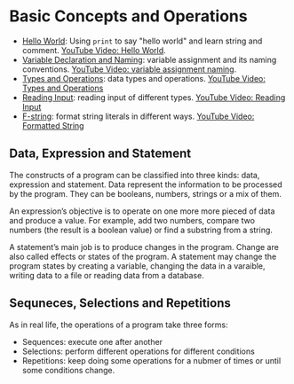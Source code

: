 # Basic Concepts and Operations

- [Hello World](hello-world.ipynb): Using `print` to say "hello world" and learn string and comment. [YouTube Video: Hello World](https://youtu.be/gLDAJiWOmj8).
- [Variable Declaration and Naming](variable-assignment-naming.ipynb): variable assignment and its naming conventions. [YouTube Video: variable assignment naming](https://youtu.be/j415LA6XROA).
- [Types and Operations](types-and-operations.ipynb): data types and operations. [YouTube Video: Types and Operations](https://youtu.be/HopGmJKTTE4)
- [Reading Input](reading-input.ipynb): reading input of different types. [YouTube Video: Reading Input](https://youtu.be/5H09F6JFbIs)
- [F-string](formatted-string.ipynb): format string literals in different ways. [YouTube Video: Formatted String](https://youtu.be/fEGRLW_--Co)

## Data, Expression and Statement

The constructs of a program can be classified into three kinds: data, expression and statement. Data represent the information to be processed by the program. They can be booleans, numbers, strings or a mix of them.

An expression’s objective is to operate on one more more pieced of data and produce a value. For example, add two numbers, compare two numbers (the result is a boolean value) or find a substring from a string.

A statement’s main job is to produce changes in the program. Change are also called effects or states of the program. A statement may change the program states by creating a variable, changing the data in a varaible, writing data to a file or reading data from a database.

## Sequneces, Selections and Repetitions

As in real life, the operations of a program take three forms:

- Sequences: execute one after another
- Selections: perform different operations for different conditions
- Repetitions: keep doing some operations for a nubmer of times or until some conditions change.
